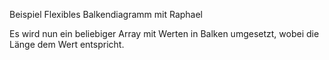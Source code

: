 Beispiel Flexibles Balkendiagramm mit Raphael

Es wird nun ein beliebiger Array mit Werten in Balken umgesetzt, wobei die Länge dem Wert entspricht.